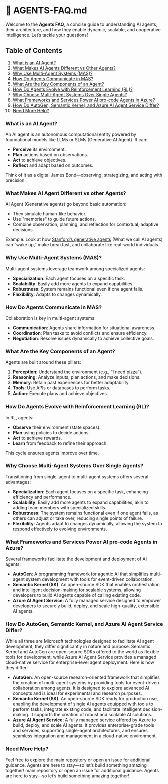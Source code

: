 # 🤖 AGENTS-FAQ.md

Welcome to the **Agents FAQ**, a concise guide to understanding AI agents, their architecture, and how they enable dynamic, scalable, and cooperative intelligence. Let’s tackle your questions!

## Table of Contents

1. [What is an AI Agent?](#what-is-an-ai-agent)
2. [What Makes AI Agents Different vs Other Agents?](#what-makes-ai-agents-different-vs-other-agents)
3. [Why Use Multi-Agent Systems (MAS)?](#why-use-multi-agent-systems-mas)
4. [How Do Agents Communicate in MAS?](#how-do-agents-communicate-in-mas)
5. [What Are the Key Components of an Agent?](#what-are-the-key-components-of-an-agent)
6. [How Do Agents Evolve with Reinforcement Learning (RL)?](#how-do-agents-evolve-with-reinforcement-learning-rl)
7. [Why Choose Multi-Agent Systems Over Single Agents?](#why-choose-multi-agent-systems-over-single-agents)
8. [What Frameworks and Services Power AI pro-code Agents in Azure?](#what-frameworks-power-ai-agents)
9. [How Do AutoGen, Semantic Kernel, and Azure AI Agent Service Differ?](#how-do-autogen-semantic-kernel-and-azure-ai-agent-service-differ)
10. [Need More Help?](#need-more-help)

### What is an AI Agent?
An AI agent is an autonomous computational entity powered by foundational models like LLMs or SLMs (Generative AI Agent). It can:

- **Perceive** its environment.
- **Plan** actions based on observations.
- **Act** to achieve objectives.
- **Reflect** and adapt based on outcomes.

Think of it as a digital James Bond—observing, strategizing, and acting with precision.

### What Makes AI Agent Different vs other Agents?
AI Agent (Generative agents) go beyond basic automation:

- They simulate human-like behavior.
- Use "memories" to guide future actions.
- Combine observation, planning, and reflection for contextual, adaptive decisions.

Example: Look at how [Stanford’s generative agents](https://arxiv.org/abs/2304.03442) (What we call AI agents) can “wake up,” make breakfast, and collaborate like real-world individuals.

### Why Use Multi-Agent Systems (MAS)?
Multi-agent systems leverage teamwork among specialized agents:

- **Specialization**: Each agent focuses on a specific task.
- **Scalability**: Easily add more agents to expand capabilities.
- **Robustness**: System remains functional even if one agent fails.
- **Flexibility**: Adapts to changes dynamically.

### How Do Agents Communicate in MAS?
Collaboration is key in multi-agent systems:

- **Communication**: Agents share information for situational awareness.
- **Coordination**: Plan tasks to avoid conflicts and ensure efficiency.
- **Negotiation**: Resolve issues dynamically to achieve collective goals.

### What Are the Key Components of an Agent?
Agents are built around these pillars:

1. **Perception**: Understand the environment (e.g., “I need pizza”).
2. **Reasoning**: Analyze inputs, plan actions, and make decisions.
3. **Memory**: Retain past experiences for better adaptability.
4. **Tools**: Use APIs or databases to perform tasks.
5. **Action**: Execute plans and achieve objectives.

### How Do Agents Evolve with Reinforcement Learning (RL)?
In RL, agents:

- **Observe** their environment (state spaces).
- **Plan** using policies to decide actions.
- **Act** to achieve rewards.
- **Learn** from feedback to refine their approach.

This cycle ensures agents improve over time.

### Why Choose Multi-Agent Systems Over Single Agents?
Transitioning from single-agent to multi-agent systems offers several advantages:

- **Specialization**: Each agent focuses on a specific task, enhancing efficiency and performance.
- **Scalability**: Easily add more agents to expand capabilities, akin to adding team members with specialized skills.
- **Robustness**: The system remains functional even if one agent fails, as others can adjust or take over, reducing single points of failure.
- **Flexibility**: Agents adapt to changes dynamically, allowing the system to respond effectively to evolving environments.


### What Frameworks and Services Power AI pro-code Agents in Azure?
Several frameworks facilitate the development and deployment of AI agents:

- **AutoGen**: A programming framework for agentic AI that simplifies multi-agent system development with tools for event-driven collaboration.
- **Semantic Kernel (SK)**: An open-source SDK that enables orchestration and intelligent decision-making for scalable systems, allowing developers to build AI agents capable of calling existing code.
- **Azure AI Agent Service**: A fully managed service designed to empower developers to securely build, deploy, and scale high-quality, extensible AI agents.

### How Do AutoGen, Semantic Kernel, and Azure AI Agent Service Differ?

While all three are Microsoft technologies designed to facilitate AI agent development, they differ significantly in nature and purpose. Semantic Kernel and AutoGen are open-source SDKs offered to the world as flexible tools for development, while Azure AI Agent Service provides a managed cloud-native service for enterprise-level agent deployment. Here is how they differ:

- **AutoGen**: An open-source research-oriented framework that simplifies the creation of multi-agent systems by providing tools for event-driven collaboration among agents. It is designed to explore advanced AI concepts and is ideal for experimental and research purposes.
- **Semantic Kernel (SK)**: An open-source SDK ready for production use, enabling the development of single AI agents equipped with tools to perform tasks, integrate existing code, and facilitate intelligent decision-making. It supports the creation of robust and scalable AI solutions.
- **Azure AI Agent Service**: A fully managed service offered by Azure to build, deploy, and scale AI agents. It provides enterprise-grade tools and services, supporting single-agent architectures, and ensures seamless integration and management in a cloud-native environment.

### Need More Help?
Feel free to explore the main repository or open an issue for additional guidance. Agents are here to stay—so let’s build something amazing together! main repository or open an issue for additional guidance. Agents are here to stay—so let’s build something amazing together!
